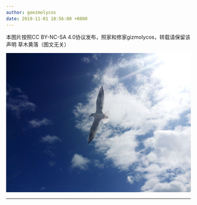 ```yaml
---
author: geezmolycos
date: 2019-11-01 18:56:00 +0800
---
```


本图片按照CC BY-NC-SA 4.0协议发布，照家和修家gizmolycos，转载请保留该声明 草木黄落（图文无关）

![](/assets/images/qq-zone/2019-11-01-bird.jpg)

---
